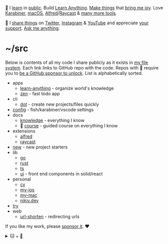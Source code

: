 👋 I [learn](https://wiki.nikiv.dev/sharing/everything-I-know) in [public](https://wiki.nikiv.dev/). Build [Learn Anything](https://github.com/learn-anything/learn-anything). [Make things](https://nikiv.dev/projects) that [bring me joy](https://nikiv.dev/likes). Love [Karabiner](https://wiki.nikiv.dev/macOS/apps/karabiner/), [macOS](https://github.com/nikitavoloboev/my-mac-os), [Alfred](https://wiki.nikiv.dev/macOS/apps/alfred/)/[Raycast](https://wiki.nikiv.dev/tools/raycast) & [many more tools](https://wiki.nikiv.dev/sharing/my-workflow).

💛 I [share things](https://wiki.nikiv.dev/sharing/) on [Twitter](https://twitter.com/nikitavoloboev), [Instagram](https://www.instagram.com/nikitavoloboev) & [YouTube](https://www.youtube.com/channel/UCEKqrUfr_FMKIO9XSJS4vDw) and appreciate [your support](https://github.com/sponsors/nikitavoloboev). [Ask me anything](https://github.com/nikitavoloboev/ama).

# ~/src

Below is contents of all my code I share publicly as it exists in [my file system](https://wiki.nikiv.dev/unix/my-file-system). Each link links to GitHub repo with the code. Repos with 🔑 require you to [be a GitHub sponsor to unlock](https://github.com/sponsors/nikitavoloboev). List is alphabetically sorted.

- apps
  - [learn-anything](https://github.com/learn-anything/learn-anything) - organize world's knowledge
  - [zen](https://github.com/nikitavoloboev/zen) - fast todo app
- cli
  - [dot](https://github.com/nikitavoloboev/dot) - create new projects/files quickly
- [config](https://github.com/nikitavoloboev/config) - fish/karabiner/vscode settings
- docs
  - [knowledge](https://github.com/nikitavoloboev/knowledge) - everything I know
  - 🔑 [course](https://github.com/nikitavoloboev/course) - guided course on everything I know
- extensions
  - [alfred](https://github.com/nikitavoloboev/alfred)
  - [raycast](https://github.com/nikitavoloboev/raycast)
- [new](https://github.com/nikitavoloboev/new) - new project starters
- lib
  - [go](https://github.com/nikitavoloboev/go)
  - [rust](https://github.com/nikitavoloboev/rust)
  - [ts](https://github.com/nikitavoloboev/ts)
  - [ui](https://github.com/nikitavoloboev/ui) - front end components in solid/react
- personal
  - [cv](https://github.com/nikitavoloboev/cv)
  - [my-ios](https://github.com/nikitavoloboev/my-ios)
  - [my-mac](https://github.com/nikitavoloboev/my-mac)
  - [nikiv.dev](https://github.com/nikitavoloboev/nikiv.dev)
- [try](https://github.com/nikitavoloboev/try)
- web
  - [url-shorten](https://github.com/nikitavoloboev/url-shorten) - redirecting urls

If you like my work, please [sponsor it](https://github.com/sponsors/nikitavoloboev). ♥️

<details><summary>🐱 + 🍴</summary>
  <br/>
  <blockquote>
    <p><a href="https://github.com/nikitavoloboev?tab=repositories&q=&type=fork&language=&sort=">Forks</a> I worked/working on:</p>
  </blockquote>
  <ul>
    <li><a href="https://github.com/inlang/inlang">inlang</a> - localization infrastructure built on git</li>
  </ul>
  <br/>
  <a href="https://nikiv.dev">
    <img width="800" heigth="200" src="https://raw.githubusercontent.com/nikitavoloboev/nikitavoloboev/main/cat.jpg"></img>
  </a>
</details>
